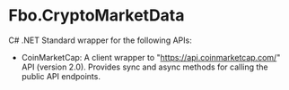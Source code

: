 # Fbo.CryptoMarketData
C# .NET Standard wrapper for the following APIs:

- CoinMarketCap: A client wrapper to "https://api.coinmarketcap.com/" API (version 2.0). Provides sync and async methods for calling the public API endpoints.
